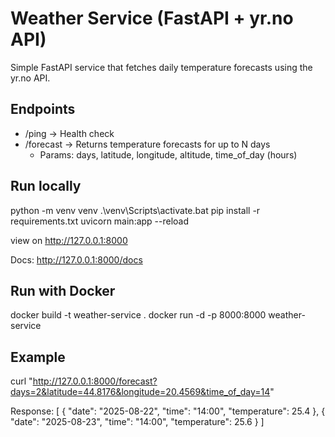# Weather Service (FastAPI + yr.no API)

Simple FastAPI service that fetches daily temperature forecasts using the yr.no API.

## Endpoints
- /ping → Health check
- /forecast → Returns temperature forecasts for up to N days
  - Params: days, latitude, longitude, altitude, time_of_day (hours)

## Run locally
python -m venv venv
.\venv\Scripts\activate.bat
pip install -r requirements.txt
uvicorn main:app --reload

view on http://127.0.0.1:8000

Docs: http://127.0.0.1:8000/docs

## Run with Docker
docker build -t weather-service .
docker run -d -p 8000:8000 weather-service

## Example
curl "http://127.0.0.1:8000/forecast?days=2&latitude=44.8176&longitude=20.4569&time_of_day=14"

Response:
[
    {
      "date": "2025-08-22",
      "time": "14:00",
      "temperature": 25.4
    },
    {
      "date": "2025-08-23",
      "time": "14:00",
      "temperature": 25.6
    }
  ]
